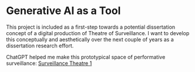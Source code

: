 # Generative AI as a Tool
This project is included as a first-step towards a potential dissertation concept of a digital production of Theatre of Surveillance. I want to develop this conceptually and aesthetically over the next couple of years as a dissertation research effort.

ChatGPT helped me make this prototypical space of performative surveillance: [Surveillance Theatre 1](https://alyssalb.github.io/SurveillanceTheatre1/https://alyssalb.github.io/SurveillanceTheatre1/)
